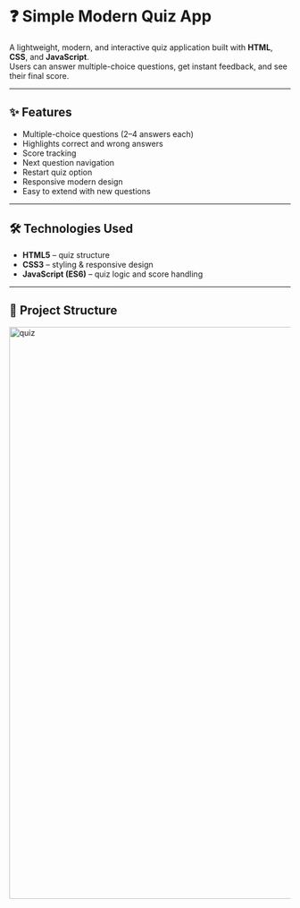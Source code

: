 # ❓ Simple Modern Quiz App

A lightweight, modern, and interactive quiz application built with **HTML**, **CSS**, and **JavaScript**.  
Users can answer multiple-choice questions, get instant feedback, and see their final score.

---

## ✨ Features
- Multiple-choice questions (2–4 answers each)
- Highlights correct and wrong answers
- Score tracking
- Next question navigation
- Restart quiz option
- Responsive modern design
- Easy to extend with new questions

---

## 🛠️ Technologies Used
- **HTML5** – quiz structure  
- **CSS3** – styling & responsive design  
- **JavaScript (ES6)** – quiz logic and score handling  

---

## 📂 Project Structure
<img width="1918" height="1022" alt="quiz" src="https://github.com/user-attachments/assets/2b1d6db6-abee-45d7-beb8-76ad30be9016" />

